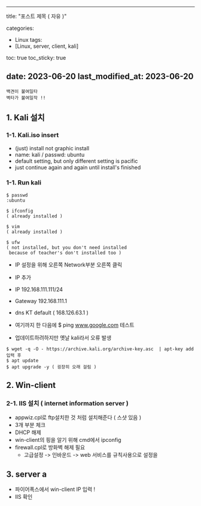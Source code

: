 <!-- post 폴더 이름 -> 연관성을 찾지못함 ( 이상하게 바꿔도 정상적으로 작동했기때문 ) -->
---
title:  "포스트 제목 ( 자유 )"

categories:
  - Linux
tags:
  - [Linux, server, client, kali] 

toc: true
toc_sticky: true

date: 2023-06-20
last_modified_at: 2023-06-20
---
```
백견이 불여일타
벽타가 불여일작 !!
```

## 1. Kali 설치

### 1-1. Kali.iso insert
- (just) install not graphic install
- name: kali / passwd: ubuntu
- default setting, but only different setting is pacific
- just continue again and again until install's finished

### 1-1. Run kali
```
$ passwd
:ubuntu

$ ifconfig
( already installed )

$ vim 
( already installed )

$ ufw
( not installed, but you don't need installed
 because of teacher's don't installed too )
```
- IP 설정을 위해 오른쪽 Network부분 오른쪽 클릭
- IP 추가
- IP 192.168.111.111/24
- Gateway 192.168.111.1
- dns KT default ( 168.126.63.1 )
- 여기까지 한 다음에 $ ping www.google.com 테스트

- 업데이트하려하지만 옛날 kali라서 오류 발생
```
$ wget -q -O - https://archive.kali.org/archive-key.asc  | apt-key add
입력 후
$ apt update
$ apt upgrade -y ( 굉장히 오래 걸림 )
```



## 2. Win-client
### 2-1. IIS 설치 ( internet information server )
- appwiz.cpl로 ftp설치한 것 처럼 설치해준다 ( 스샷 있음 )
- 3개 부분 체크
- DHCP 해제
- win-client의 핑을 알기 위해 cmd에서 ipconfig
- firewall.cpl로 방화벽 해제 필요
	- 고급설정 -> 인바운드 -> web 서비스를 규칙사용으로 설정을


## 3. server a
- 파이어폭스에서 win-client IP 입력 !
- IIS 확인
